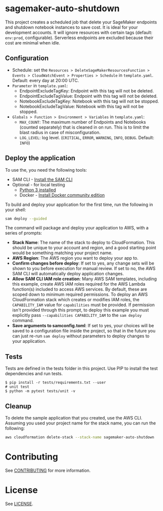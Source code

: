 # sagemaker-auto-shutdown

This project creates a scheduled job that delete your SageMaker endpoints and shutdown notebook instances to save cost. It is ideal for your development accounts. It will ignore resources with certain tags (default: `env:prod`, configurable). Serverless endpoints are excluded because their cost are minimal when idle.

## Configuration

* Schedule: set the `Resources > DeleteSageMakerResourcesFunction > Events > CloudWatchEvent > Properties > Schedule` in `template.yaml`. Default: every day at 20:00 UTC.
* `Parameter` in `template.yaml`:
  * EndpointExcludeTagKey: Endpoint with this tag will not be deleted.
  * EndpointExcludeTagValue: Endpoint with this tag will not be deleted.
  * NotebookExcludeTagKey: Notebook with this tag will not be stopped.
  * NotebookExcludeTagValue: Notebook with this tag will not be stopped.
* `Globals > Function > Environment > Variables` in `template.yaml`:
  * `MAX_COUNT`: The maximum number of Endpoints and Notebooks (counted separately) that is cleaned in on run. This is to limit the blast radius in case of misconfiguration.
  * `LOG_LEVEL`: log level. (`CRITICAL`, `ERROR`, `WARNING`, `INFO`, `DEBUG`. Default: `INFO`)

## Deploy the application

To use the, you need the following tools:

* SAM CLI - [Install the SAM CLI](https://docs.aws.amazon.com/serverless-application-model/latest/developerguide/serverless-sam-cli-install.html)
* Optional - for local testing
  * [Python 3 installed](https://www.python.org/downloads/)
  * Docker - [Install Docker community edition](https://hub.docker.com/search/?type=edition&offering=community)

To build and deploy your application for the first time, run the following in your shell:

```bash
sam deploy --guided
```

The command will package and deploy your application to AWS, with a series of prompts:

* **Stack Name**: The name of the stack to deploy to CloudFormation. This should be unique to your account and region, and a good starting point would be something matching your project name.
* **AWS Region**: The AWS region you want to deploy your app to.
* **Confirm changes before deploy**: If set to yes, any change sets will be shown to you before execution for manual review. If set to no, the AWS SAM CLI will automatically deploy application changes.
* **Allow SAM CLI IAM role creation**: Many AWS SAM templates, including this example, create AWS IAM roles required for the AWS Lambda function(s) included to access AWS services. By default, these are scoped down to minimum required permissions. To deploy an AWS CloudFormation stack which creates or modifies IAM roles, the `CAPABILITY_IAM` value for `capabilities` must be provided. If permission isn't provided through this prompt, to deploy this example you must explicitly pass `--capabilities CAPABILITY_IAM` to the `sam deploy` command.
* **Save arguments to samconfig.toml**: If set to yes, your choices will be saved to a configuration file inside the project, so that in the future you can just re-run `sam deploy` without parameters to deploy changes to your application.

## Tests
Tests are defined in the tests folder in this project. Use PIP to install the test dependencies and run tests.

```
$ pip install -r tests/requirements.txt --user
# unit test
$ python -m pytest tests/unit -v
```

## Cleanup

To delete the sample application that you created, use the AWS CLI. Assuming you used your project name for the stack name, you can run the following:

```bash
aws cloudformation delete-stack --stack-name sagemaker-auto-shutdown
```

# Contributing
See [CONTRIBUTING](CONTRIBUTING.md) for more information.

# License
See [LICENSE](LICENSE).
